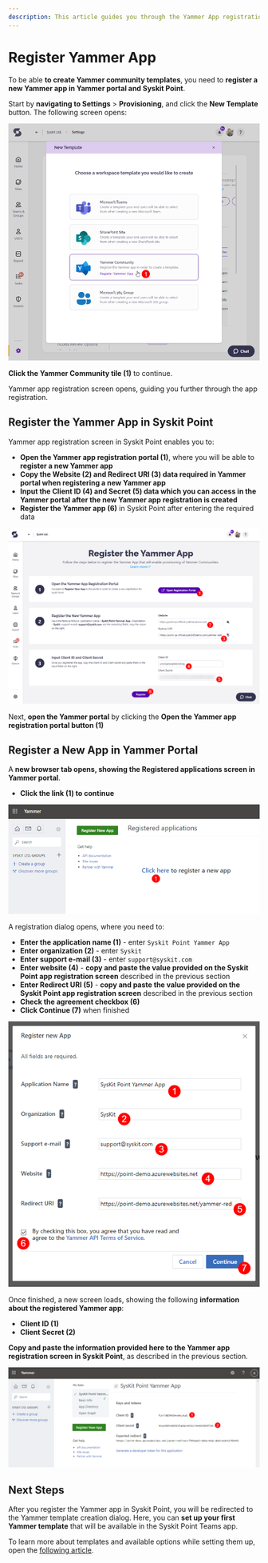 ```yaml
---
description: This article guides you through the Yammer App registration required to create Yammer provisioning templates.
---
```


# Register Yammer App

To be able **to create Yammer community templates**, you need to **register a new Yammer app in Yammer portal and Syskit Point**. 

Start by **navigating to Settings** > **Provisioning**, and click the **New Template** button.
The following screen opens:

![New Template Dialog](../../.gitbook/assets/register-yammer-app-new-template.png)

**Click the Yammer Community tile (1)** to continue.

Yammer app registration screen opens, guiding you further through the app registration.

## Register the Yammer App in Syskit Point

Yammer app registration screen in Syskit Point enables you to:
* **Open the Yammer app registration portal (1)**, where you will be able to **register a new Yammer app**
* **Copy the Website (2) and Redirect URI (3) data required in Yammer portal when registering a new Yammer app**
* **Input the Client ID (4) and Secret (5) data which you can access in the Yammer portal after the new Yammer app registration is created**
* **Register the Yammer app (6)** in Syskit Point after entering the required data 

![Register Yammer App Screen](../../.gitbook/assets/register-yammer-app-register-screen.png)

Next, **open the Yammer portal** by clicking the **Open the Yammer app registration portal button (1)**

## Register a New App in Yammer Portal

A **new browser tab opens, showing the Registered applications screen in Yammer portal**. 
* **Click the link (1) to continue**

![Yammer Portal - Register a New App](../../.gitbook/assets/register-yammer-app-yammer-register-new-app.png)

A registration dialog opens, where you need to:
* **Enter the application name (1)** - enter `Syskit Point Yammer App`
* **Enter organization (2)** - enter `Syskit`
* **Enter support e-mail (3)** - enter `support@syskit.com`
* **Enter website (4)** - **copy and paste the value provided on the Syskit Point app registration screen** described in the previous section
* **Enter Redirect URI (5)** - **copy and paste the value provided on the Syskit Point app registration screen** described in the previous section
* **Check the agreement checkbox (6)**
* **Click Continue (7)** when finished

![Register New App Dialog](../../.gitbook/assets/register-yammer-app-register-new-app-dialog.png)

Once finished, a new screen loads, showing the following **information about the registered Yammer app**:
* **Client ID (1)**
* **Client Secret (2)**

**Copy and paste the information provided here to the Yammer app registration screen in Syskit Point**, as described in the previous section.

![Yammer App - Client ID and Secret](../../.gitbook/assets/register-yammer-app-yammer-app-id-secret.png)

## Next Steps

After you register the Yammer app in Syskit Point, you will be redirected to the Yammer template creation dialog.
Here, you can **set up your first Yammer template** that will be available in the Syskit Point Teams app.

To learn more about templates and available options while setting them up, open the [following article](templates.md).





